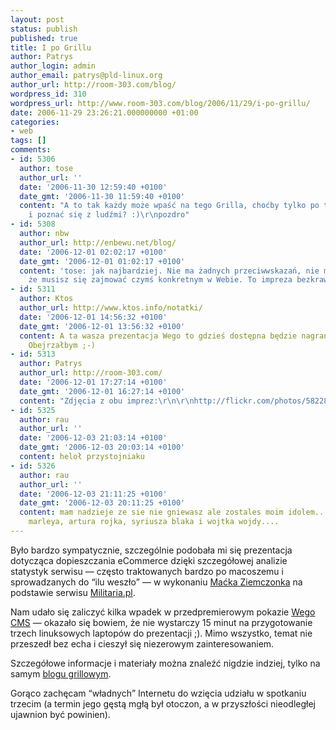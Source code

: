 ```yaml
---
layout: post
status: publish
published: true
title: I po Grillu
author: Patrys
author_login: admin
author_email: patrys@pld-linux.org
author_url: http://room-303.com/blog/
wordpress_id: 310
wordpress_url: http://www.room-303.com/blog/2006/11/29/i-po-grillu/
date: 2006-11-29 23:26:21.000000000 +01:00
categories:
- web
tags: []
comments:
- id: 5306
  author: tose
  author_url: ''
  date: '2006-11-30 12:59:40 +0100'
  date_gmt: '2006-11-30 11:59:40 +0100'
  content: "A to tak każdy może wpaść na tego Grilla, choćby tylko po to, aby posłuchać
    i poznać się z ludźmi? :)\r\npozdro"
- id: 5308
  author: nbw
  author_url: http://enbewu.net/blog/
  date: '2006-12-01 02:02:17 +0100'
  date_gmt: '2006-12-01 01:02:17 +0100'
  content: 'tose: jak najbardziej. Nie ma żadnych przeciwwskazań, nie ma też narzutu,
    że musisz się zajmować czymś konkretnym w Webie. To impreza bezkrawatowa.'
- id: 5311
  author: Ktos
  author_url: http://www.ktos.info/notatki/
  date: '2006-12-01 14:56:32 +0100'
  date_gmt: '2006-12-01 13:56:32 +0100'
  content: A ta wasza prezentacja Wego to gdzieś dostępna będzie nagrana albo co?
    Obejrzałbym ;-)
- id: 5313
  author: Patrys
  author_url: http://room-303.com/
  date: '2006-12-01 17:27:14 +0100'
  date_gmt: '2006-12-01 16:27:14 +0100'
  content: "Zdjęcia z obu imprez:\r\n\r\nhttp://flickr.com/photos/58228420@N00/"
- id: 5325
  author: rau
  author_url: ''
  date: '2006-12-03 21:03:14 +0100'
  date_gmt: '2006-12-03 20:03:14 +0100'
  content: heloł przystojniaku
- id: 5326
  author: rau
  author_url: ''
  date: '2006-12-03 21:11:25 +0100'
  date_gmt: '2006-12-03 20:11:25 +0100'
  content: mam nadzieje ze sie nie gniewasz ale zostales moim idolem... kolo boba
    marleya, artura rojka, syriusza blaka i wojtka wojdy....
---
```

<p>Było bardzo sympatycznie, szczególnie podobała mi się prezentacja dotycząca dopieszczania eCommerce dzięki szczegółowej analizie statystyk serwisu — często traktowanych bardzo po macoszemu i sprowadzanych do <q>ilu weszło</q> — w wykonaniu <a href="http://www.ziemczonek.pl/">Maćka Ziemczonka</a> na podstawie serwisu <a href="http://militaria.pl/">Militaria.pl</a>.</p>

<p>Nam udało się zaliczyć kilka wpadek w przedpremierowym pokazie <a href="http://wego.pl/">Wego CMS</a> — okazało się bowiem, że nie wystarczy 15 minut na przygotowanie trzech linuksowych laptopów do prezentacji ;). Mimo wszystko, temat nie przeszedł bez echa i cieszył się niezerowym zainteresowaniem.</p>

<p>Szczegółowe informacje i materiały można znaleźć nigdzie indziej, tylko na samym <a href="http://www.grillit.pl/?p=8">blogu grillowym</a>.</p>

<p>Gorąco zachęcam <q>władnych</q> Internetu do wzięcia udziału w spotkaniu trzecim (a termin jego gęstą mgłą był otoczon, a w przyszłości nieodległej ujawnion być powinien).</p>
